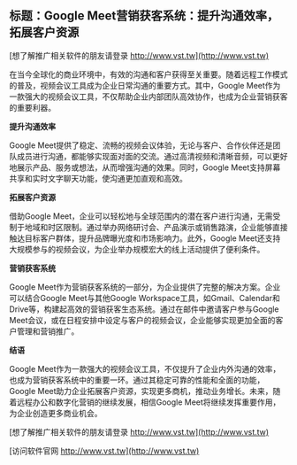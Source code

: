 ## **标题：Google Meet营销获客系统：提升沟通效率，拓展客户资源**

[想了解推广相关软件的朋友请登录 http://www.vst.tw](http://www.vst.tw)

在当今全球化的商业环境中，有效的沟通和客户获得至关重要。随着远程工作模式的普及，视频会议工具成为企业日常沟通的重要方式。其中，Google Meet作为一款强大的视频会议工具，不仅帮助企业内部团队高效协作，也成为企业营销获客的重要利器。

**提升沟通效率**

Google Meet提供了稳定、流畅的视频会议体验，无论与客户、合作伙伴还是团队成员进行沟通，都能够实现面对面的交流。通过高清视频和清晰音频，可以更好地展示产品、服务或想法，从而增强沟通的效果。同时，Google Meet支持屏幕共享和实时文字聊天功能，使沟通更加直观和高效。

**拓展客户资源**

借助Google Meet，企业可以轻松地与全球范围内的潜在客户进行沟通，无需受制于地域和时区限制。通过举办网络研讨会、产品演示或销售路演，企业能够直接触达目标客户群体，提升品牌曝光度和市场影响力。此外，Google Meet还支持大规模参与的视频会议，为企业举办规模宏大的线上活动提供了便利条件。

**营销获客系统**

Google Meet作为营销获客系统的一部分，为企业提供了完整的解决方案。企业可以结合Google Meet与其他Google Workspace工具，如Gmail、Calendar和Drive等，构建起高效的营销获客生态系统。通过在邮件中邀请客户参与Google Meet会议，或在日程安排中设定与客户的视频会议，企业能够实现更加全面的客户管理和营销推广。

**结语**

Google Meet作为一款强大的视频会议工具，不仅提升了企业内外沟通的效率，也成为营销获客系统中的重要一环。通过其稳定可靠的性能和全面的功能，Google Meet助力企业拓展客户资源，实现更多商机，推动业务增长。未来，随着远程办公和数字化营销的继续发展，相信Google Meet将继续发挥重要作用，为企业创造更多商业机会。

[想了解推广相关软件的朋友请登录 http://www.vst.tw](http://www.vst.tw)


[访问软件官网 http://www.vst.tw](http://www.vst.tw)
